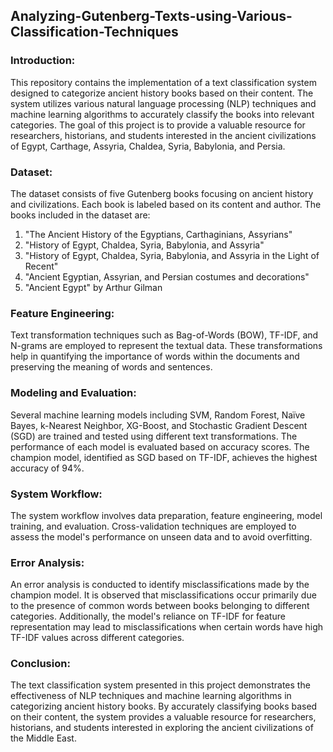 ## **Analyzing-Gutenberg-Texts-using-Various-Classification-Techniques**

### Introduction:
This repository contains the implementation of a text classification system designed to categorize ancient history books based on their content. The system utilizes various natural language processing (NLP) techniques and machine learning algorithms to accurately classify the books into relevant categories. The goal of this project is to provide a valuable resource for researchers, historians, and students interested in the ancient civilizations of Egypt, Carthage, Assyria, Chaldea, Syria, Babylonia, and Persia.

### Dataset:
The dataset consists of five Gutenberg books focusing on ancient history and civilizations. Each book is labeled based on its content and author. The books included in the dataset are:
1. "The Ancient History of the Egyptians, Carthaginians, Assyrians"
2. "History of Egypt, Chaldea, Syria, Babylonia, and Assyria"
3. "History of Egypt, Chaldea, Syria, Babylonia, and Assyria in the Light of Recent"
4. "Ancient Egyptian, Assyrian, and Persian costumes and decorations"
5. "Ancient Egypt" by Arthur Gilman

### Feature Engineering:
Text transformation techniques such as Bag-of-Words (BOW), TF-IDF, and N-grams are employed to represent the textual data. These transformations help in quantifying the importance of words within the documents and preserving the meaning of words and sentences.

### Modeling and Evaluation:
Several machine learning models including SVM, Random Forest, Naïve Bayes, k-Nearest Neighbor, XG-Boost, and Stochastic Gradient Descent (SGD) are trained and tested using different text transformations. The performance of each model is evaluated based on accuracy scores. The champion model, identified as SGD based on TF-IDF, achieves the highest accuracy of 94%.

### System Workflow:
The system workflow involves data preparation, feature engineering, model training, and evaluation. Cross-validation techniques are employed to assess the model's performance on unseen data and to avoid overfitting.

### Error Analysis:
An error analysis is conducted to identify misclassifications made by the champion model. It is observed that misclassifications occur primarily due to the presence of common words between books belonging to different categories. Additionally, the model's reliance on TF-IDF for feature representation may lead to misclassifications when certain words have high TF-IDF values across different categories.

### Conclusion:
The text classification system presented in this project demonstrates the effectiveness of NLP techniques and machine learning algorithms in categorizing ancient history books. By accurately classifying books based on their content, the system provides a valuable resource for researchers, historians, and students interested in exploring the ancient civilizations of the Middle East.

